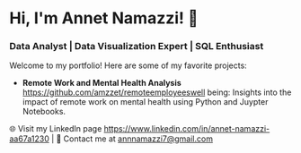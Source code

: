 

# Hi, I'm Annet Namazzi! 👋  
### Data Analyst | Data Visualization Expert | SQL Enthusiast

Welcome to my portfolio! Here are some of my favorite projects:
- **Remote Work and Mental Health Analysis** https://github.com/amzzet/remoteemployeeswell being: Insights into the impact of remote work on mental health using Python and Juypter Notebooks.
  
🌐 Visit my LinkedIn page https://www.linkedin.com/in/annet-namazzi-aa67a1230 | 📧 Contact me at annnamazzi7@gmail.com

